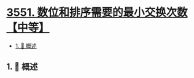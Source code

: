 # [3551. 数位和排序需要的最小交换次数【中等】](https://github.com/tnotesjs/TNotes.leetcode/tree/main/notes/3551.%20%E6%95%B0%E4%BD%8D%E5%92%8C%E6%8E%92%E5%BA%8F%E9%9C%80%E8%A6%81%E7%9A%84%E6%9C%80%E5%B0%8F%E4%BA%A4%E6%8D%A2%E6%AC%A1%E6%95%B0%E3%80%90%E4%B8%AD%E7%AD%89%E3%80%91)

<!-- region:toc -->

- [1. 📝 概述](#1--概述)

<!-- endregion:toc -->

## 1. 📝 概述
